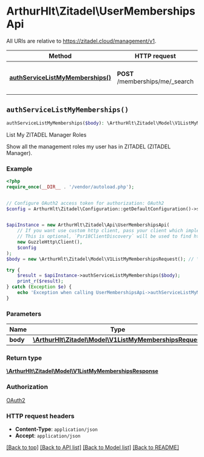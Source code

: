 # ArthurHlt\Zitadel\UserMembershipsApi

All URIs are relative to https://zitadel.cloud/management/v1.

Method | HTTP request | Description
------------- | ------------- | -------------
[**authServiceListMyMemberships()**](UserMembershipsApi.md#authServiceListMyMemberships) | **POST** /memberships/me/_search | List My ZITADEL Manager Roles


## `authServiceListMyMemberships()`

```php
authServiceListMyMemberships($body): \ArthurHlt\Zitadel\Model\V1ListMyMembershipsResponse
```

List My ZITADEL Manager Roles

Show all the management roles my user has in ZITADEL (ZITADEL Manager).

### Example

```php
<?php
require_once(__DIR__ . '/vendor/autoload.php');


// Configure OAuth2 access token for authorization: OAuth2
$config = ArthurHlt\Zitadel\Configuration::getDefaultConfiguration()->setAccessToken('YOUR_ACCESS_TOKEN');


$apiInstance = new ArthurHlt\Zitadel\Api\UserMembershipsApi(
    // If you want use custom http client, pass your client which implements `Psr\Http\Client\ClientInterface`.
    // This is optional, `Psr18ClientDiscovery` will be used to find http client. For instance `GuzzleHttp\Client` implements that interface
    new GuzzleHttp\Client(),
    $config
);
$body = new \ArthurHlt\Zitadel\Model\V1ListMyMembershipsRequest(); // \ArthurHlt\Zitadel\Model\V1ListMyMembershipsRequest

try {
    $result = $apiInstance->authServiceListMyMemberships($body);
    print_r($result);
} catch (Exception $e) {
    echo 'Exception when calling UserMembershipsApi->authServiceListMyMemberships: ', $e->getMessage(), PHP_EOL;
}
```

### Parameters

Name | Type | Description  | Notes
------------- | ------------- | ------------- | -------------
 **body** | [**\ArthurHlt\Zitadel\Model\V1ListMyMembershipsRequest**](../Model/V1ListMyMembershipsRequest.md)|  |

### Return type

[**\ArthurHlt\Zitadel\Model\V1ListMyMembershipsResponse**](../Model/V1ListMyMembershipsResponse.md)

### Authorization

[OAuth2](../../README.md#OAuth2)

### HTTP request headers

- **Content-Type**: `application/json`
- **Accept**: `application/json`

[[Back to top]](#) [[Back to API list]](../../README.md#endpoints)
[[Back to Model list]](../../README.md#models)
[[Back to README]](../../README.md)
